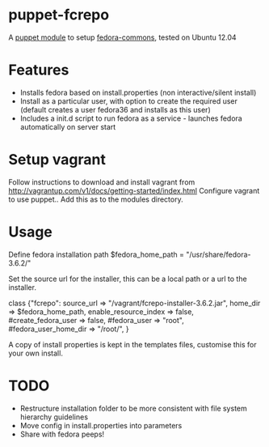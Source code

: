puppet-fcrepo
=================

A [puppet module](http://docs.puppetlabs.com) to setup [fedora-commons](http://www.fedora-commons.org/), tested on Ubuntu 12.04

Features
========
 * Installs fedora based on install.properties (non interactive/silent install)
 * Install as a particular user, with option to create the required user (default creates a user fedora36 and installs as this user)
 * Includes a init.d script to run fedora as a service - launches fedora automatically on server start

Setup vagrant
==============

Follow instructions to download and install vagrant from http://vagrantup.com/v1/docs/getting-started/index.html
Configure vagrant to use puppet..
Add this as to the modules directory.

Usage
=====
  Define fedora installation path
      $fedora_home_path = "/usr/share/fedora-3.6.2/" 
  
  Set the source url for the installer, this can be a local path or a url to the installer.

  class {"fcrepo":
    source_url => "/vagrant/fcrepo-installer-3.6.2.jar",
    home_dir => $fedora_home_path,
    enable_resource_index => false,
    #create_fedora_user => false,
    #fedora_user => "root",
    #fedora_user_home_dir => "/root/",
  }

  A copy of install properties is kept in the templates files, customise this for your own install.

TODO
====
 * Restructure installation folder to be more consistent with file system hierarchy guidelines
 * Move config in install.properties into parameters
 * Share with fedora peeps! 
